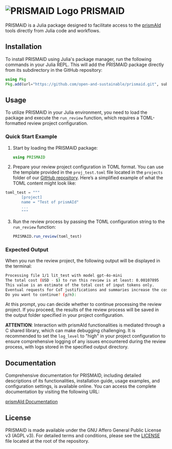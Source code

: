 # ![PRISMAID Logo](https://raw.githubusercontent.com/ricboer0/prismAId/main/figures/prismAId_logo.png) PRISMAID

PRISMAID is a Julia package designed to facilitate access to the [prismAId](https://github.com/open-and-sustainable/prismaid) tools directly from Julia code and workflows.

## Installation
To install PRISMAID using Julia's package manager, run the following commands in your Julia REPL. This will add the PRISMAID package directly from its subdirectory in the GitHub repository:
```julia
using Pkg
Pkg.add(url="https://github.com/open-and-sustainable/prismaid.git", subdir="julia/PRISMAID")
```

## Usage

To utilize PRISMAID in your Julia environment, you need to load the package and execute the `run_review` function, which requires a TOML-formatted review project configuration.

### Quick Start Example

1. Start by loading the PRISMAID package:
   ```julia
   using PRISMAID   
   ```
   
2. Prepare your review project configuration in TOML format. You can use the template provided in the `proj_test.toml` file located in the `projects` folder of our [GitHub repository](https://github.com/open-and-sustainable/prismaid/tree/main/projects). Here’s a simplified example of what the TOML content might look like:
```julia
toml_test = """
       [project]
       name = "Test of prismAId"
       ...
       """
```
3. Run the review process by passing the TOML configuration string to the `run_review` function:
   ```julia
   PRISMAID.run_review(toml_test)
   ```

### Expected Output
When you run the review project, the following output will be displayed in the terminal:
```bash
Processing file 1/1 lit_test with model gpt-4o-mini
The total cost (USD - $) to run this review is at least: 0.00107895
This value is an estimate of the total cost of input tokens only.
Eventual requests for CoT justifications and summaries increase the cost and are not included here.
Do you want to continue? (y/n):
```
At this prompt, you can decide whether to continue processing the review project. If you proceed, the results of the review process will be saved in the output folder specified in your project configuration.

**ATTENTION**: Interaction with prismAId functionalities is mediated through a C shared library, which can make debugging challenging. It is recommended to set the `log_level` to "high" in your project configuration to ensure comprehensive logging of any issues encountered during the review process, with logs stored in the specified output directory.

## Documentation

Comprehensive documentation for PRISMAID, including detailed descriptions of its functionalities, installation guide, usage examples, and configuration settings, is available online. You can access the complete documentation by visiting the following URL:

[prismAId Documentation](https://open-and-sustainable.github.io/prismaid)

## License
PRISMAID is made available under the GNU Affero General Public License v3 (AGPL v3). For detailed terms and conditions, please see the [LICENSE](https://open-and-sustainable.github.io/prismaid/LICENSE) file located at the root of the repository.

